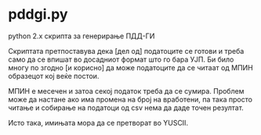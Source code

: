 pddgi.py
========

python 2.x скрипта за генерирање ПДД-ГИ

Скриптата претпоставува дека [дел од] податоците се готови и треба само да се впишат во досадниот формат што го бара УЈП.
Би било многу по згодно [и корисно] да може податоците да се читаат од МПИН образецот кој веќе постои.

МПИН е месечен и затоа секој податок треба да се сумира. Проблем може да настане ако има промена на број на вработени, па така просто читање и собирање на податоци од csv нема да даде точен резултат.

Исто така, имињата мора да се претворат во YUSCII.
